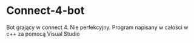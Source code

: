 # Connect-4-bot
Bot grający w connect 4. Nie perfekcyjny.
Program napisany w całości w c++ za pomocą Visual Studio
